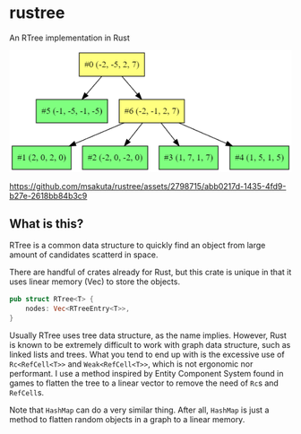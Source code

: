 # rustree

An RTree implementation in Rust

![graph](images/graph.png)

https://github.com/msakuta/rustree/assets/2798715/abb0217d-1435-4fd9-b27e-2618bb84b3c9


## What is this?

RTree is a common data structure to quickly find an object from large amount of candidates scatterd in space.

There are handful of crates already for Rust, but this crate is unique in that it uses linear memory (Vec) to store the objects.

```rust
pub struct RTree<T> {
    nodes: Vec<RTreeEntry<T>>,
}
```

Usually RTree uses tree data structure, as the name implies. However, Rust is known to be extremely difficult to work with graph data structure, such as linked lists and trees.
What you tend to end up with is the excessive use of `Rc<RefCell<T>>` and `Weak<RefCell<T>>`, which is not ergonomic nor performant.
I use a method inspired by Entity Component System found in games to flatten the tree to a linear vector to remove the need of `Rc`s and `RefCell`s.

Note that `HashMap` can do a very similar thing. After all, `HashMap` is just a method to flatten random objects in a graph to a linear memory.
